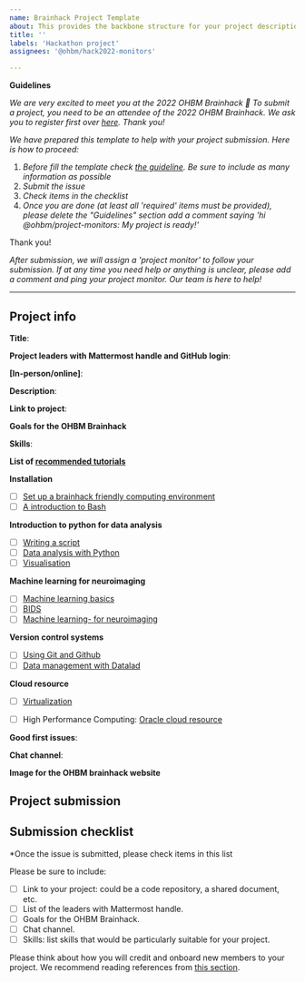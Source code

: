 ```yaml
---
name: Brainhack Project Template
about: This provides the backbone structure for your project description. Please follow along to submit your project!
title: ''
labels: 'Hackathon project'
assignees: '@ohbm/hack2022-monitors'

---
```

**Guidelines**

*We are very excited to meet you at the 2022 OHBM Brainhack 🎉* *To submit a project, you need to be an attendee of the 2022 OHBM Brainhack. We ask you to register first over [here](http://www.humanbrainmapping.org/HackathonReg/). Thank you!*

*We have prepared this template to help with your project submission. Here is how to proceed:*
 1. *Before fill the template check [the guideline](https://github.com/ohbm/hackathon2022/blob/main/.github/ISSUE_TEMPLATE/handbooks/projects.md). Be sure to include as many information as possible*
 2. *Submit the issue*
 3. *Check items in the checklist*
 4. *Once you are done (at least all 'required' items must be provided), please delete the "Guidelines" section add a comment saying 'hi @ohbm/project-monitors: My project is ready!'*

Thank you!

*After submission, we will assign a 'project monitor' to follow your submission. If at any time you need help or anything is unclear, please add a comment and ping your project monitor. Our team is here to help!*


----------------------------
## Project info
<!-- *Please fill this in first and then submit the issue* 
See [here](https://github.com/ohbm/hackathon2022/blob/master/.github/ISSUE_TEMPLATE/handbooks/projects.md#link-to-project)
-->

**Title**:
<!--Name of your awesome project. Please also update the title of the issue to be the title of your project-->

**Project leaders with Mattermost handle and GitHub login**:
<!--Please provide more than one leader if possible and include the [Mattermost handle](https://mattermost.brainhack.org/) (i.e. your username). 
If you do not have an account, please [sign up here](https://mattermost.brainhack.org/signup_email).
Include the GitHub login if you are planning to use.
-->

**[In-person/online]**:
<!--Provide information if leaders are planning to be in-person and/or online. 
If online, please provide your venue - either EPAC (Europe, Middle East, and Africa) Hub, APAC (Asia-Pacific) Hub or Americas Hub.
-->

**Description**:
<!--Describe the main idea and context of your project in a few sentences.-->

**Link to project**:

**Goals for the OHBM Brainhack**
<!-- Describe what you want to achieve during this brainhack, 
see [here](https://github.com/ohbm/hackathon2022/blob/master/.github/ISSUE_TEMPLATE/handbooks/projects.md#goals)
-->

**Skills**:
<!--Provide a list of the skills, you can specify required and recommended, 
see [examples](https://github.com/ohbm/hackathon2022/blob/master/.github/ISSUE_TEMPLATE/handbooks/projects.md#onboarding-skills)
(please list each skill in new line)
-->


**List of [recommended tutorials](https://ohbm.github.io/hackathon2022/traintrack/)**
<!--We provided a list of tutorials that might be helpful for new contributors.
Please check which section will be useful to work on your project.
-->

**Installation**
- [ ] [Set up a brainhack friendly computing environment](https://psy6983.brainhackmtl.org/modules/introduction_to_terminal/)
- [ ] [A introduction to Bash](https://psy6983.brainhackmtl.org/modules/introduction_to_terminal/)

**Introduction to python for data analysis**
- [ ] [Writing a script](https://psy6983.brainhackmtl.org/modules/python_scripts/)
- [ ] [Data analysis with Python](https://psy6983.brainhackmtl.org/modules/python_data_analysis/)
- [ ] [Visualisation](https://psy6983.brainhackmtl.org/modules/python_visualization/)

**Machine learning for neuroimaging**
- [ ] [Machine learning basics](https://psy6983.brainhackmtl.org/modules/machine_learning_basics/)
- [ ] [BIDS](https://psy6983.brainhackmtl.org/modules/bids/)
- [ ] [Machine learning- for neuroimaging](https://psy6983.brainhackmtl.org/modules/machine_learning_neuroimaging/)

**Version control systems**
- [ ] [Using Git and Github](https://psy6983.brainhackmtl.org/modules/git_github/)
- [ ] [Data management with Datalad](https://psy6983.brainhackmtl.org/modules/datalad/)

**Cloud resource**
- [ ] [Virtualization](https://psy6983.brainhackmtl.org/modules/containers/)
- [ ] High Performance Computing: [Oracle cloud resource](https://brainhack.org/brainhack_cloud/)


**Good first issues**:
<!--If you would like to welcome new people, please provide a list of good-first-issues-->


**Chat channel**:
<!-- If you are creating a channel on the [brainhack mattermost](https://mattermost.brainhack.org/) try to create a
**public** channel with one of the following template names:

- hbmhack-NAME_OF_YOUR_PROJECT
- hbm-NAME_OF_YOUR_PROJECT

These would be the corresponding URLs that you can paste here.

https://mattermost.brainhack.org/brainhack/channels/hbmhack-NAME_OF_YOUR_PROJECT
https://mattermost.brainhack.org/brainhack/channels/hbm-NAME_OF_YOUR_PROJECT
-->

<!--
**Video channel**:

As we are not finalised the platform for the hackathon yet, for now there is no need to fill the section for video channel..

-->

**Image for the OHBM brainhack website**

## Project submission

## Submission checklist
*Once the issue is submitted, please check items in this list

Please be sure to include:
-   [ ] Link to your project: could be a code repository, a shared document, etc.
-   [ ] List of the leaders with Mattermost handle.
-   [ ] Goals for the OHBM Brainhack.
-   [ ] Chat channel.
-   [ ] Skills: list skills that would be particularly suitable for your project.

Please think about how you will credit and onboard new members to your project. We recommend reading references from [this section](https://github.com/ohbm/hackathon2022/blob/master/.github/ISSUE_TEMPLATE/handbooks/projects.md#credit-and-onboarding). 
